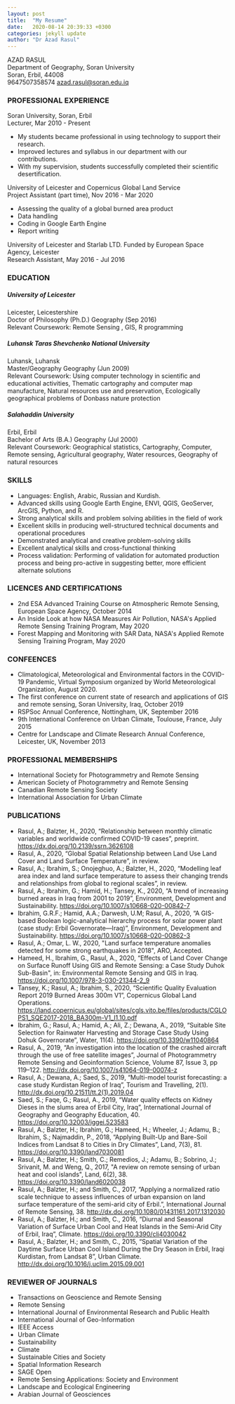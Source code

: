 ```yaml
---
layout: post
title:  "My Resume"
date:   2020-08-14 20:39:33 +0300
categories: jekyll update
author: "Dr Azad Rasul"
---
```


AZAD RASUL<br/>
Department of Geography, Soran University<br/>     Soran, Erbil, 44008<br/>     9647507358574     azad.rasul@soran.edu.iq
### PROFESSIONAL EXPERIENCE
Soran University, Soran, Erbil<br/>
Lecturer, Mar 2010 - Present 
*	My students became professional in using technology to support their research. 
*	Improved lectures and syllabus in our department with our contributions. 
*	With my supervision, students successfully completed their scientific desertification.
 
University of Leicester and Copernicus Global Land Service<br/>
Project Assistant (part time), Nov 2016 - Mar 2020 
*	Assessing the quality of a global burned area product
*	Data handling 
*	Coding in Google Earth Engine
*	Report writing 
 
University of Leicester and Starlab LTD. Funded by European Space Agency, Leicester<br/>
Research Assistant, May 2016 - Jul 2016 
### EDUCATION
##### University of Leicester<br/>
Leicester, Leicestershire<br/>
Doctor of Philosophy (Ph.D.) Geography (Sep 2016)<br/>
Relevant Coursework: Remote Sensing , GIS, R programming<br/> 
##### Luhansk Taras Shevchenko National University<br/>
Luhansk, Luhansk<br/>
Master/Geography Geography (Jun 2009)<br/>
Relevant Coursework: Using computer technology in scientific and educational activities, Thematic cartography and computer map manufacture, Natural resources use and preservation, Ecologically geographical problems of Donbass nature protection<br/> 
##### Salahaddin University<br/>
Erbil, Erbil<br/>
Bachelor of Arts (B.A.) Geography (Jul 2000)<br/>
Relevant Coursework: Geographical statistics, Cartography, Computer, Remote sensing, Agricultural geography, Water resources, Geography of natural resources 
### SKILLS
*	Languages: English, Arabic, Russian and Kurdish.
*	Advanced skills using Google Earth Engine, ENVI, QGIS, GeoServer, ArcGIS, Python, and R.
*	Strong analytical skills and problem solving abilities in the field of work
*	Excellent skills in producing well-structured technical documents and operational procedures
*	Demonstrated analytical and creative problem-solving skills
*	Excellent analytical skills and cross-functional thinking
*	Process validation: Performing of validation for automated production process and being pro-active in suggesting better, more efficient alternate solutions

### LICENCES AND CERTIFICATIONS
*	2nd ESA Advanced Training Course on Atmospheric Remote Sensing, European Space Agency, October 2014
*	An Inside Look at how NASA Measures Air Pollution, NASA's Applied Remote Sensing Training Program, May 2020
*	Forest Mapping and Monitoring with SAR Data, NASA's Applied Remote Sensing Training Program, May 2020

### CONFEENCES
*	Climatological, Meteorological and Environmental factors in the COVID-19 Pandemic, Virtual Symposium organized by World Meteorological Organization, August 2020.  
*	The first conference on current state of research and applications of GIS and remote sensing, Soran University, Iraq, October 2019
*	RSPSoc Annual Conference, Nottingham, UK, September 2016
*	9th International Conference on Urban Climate, Toulouse, France, July 2015
*	Centre for Landscape and Climate Research Annual Conference, Leicester, UK, November 2013

### PROFESSIONAL MEMBERSHIPS
*	International Society for Photogrammetry and Remote Sensing
*	American Society of Photogrammetry and Remote Sensing
*	Canadian Remote Sensing Society
*	International Association for Urban Climate

### PUBLICATIONS
*	Rasul, A.; Balzter, H., 2020, “Relationship between monthly climatic variables and worldwide confirmed COVID-19 cases”, preprint. <https://dx.doi.org/10.2139/ssrn.3626108>
*	Rasul, A., 2020, “Global Spatial Relationship between Land Use Land Cover and Land Surface Temperature”, in review.
*	Rasul, A.; Ibrahim, S.; Onojeghuo, A.; Balzter, H., 2020, “Modelling leaf area index and land surface temperature to assess their changing trends and relationships from global to regional scales”, in review.
*	Rasul, A.; Ibrahim, G.; Hamid, H.; Tansey, K., 2020, “A trend of increasing burned areas in Iraq from 2001 to 2019”, Environment, Development and Sustainability. <https://doi.org/10.1007/s10668-020-00842-7>
*	Ibrahim, G.R.F.; Hamid, A.A.; Darwesh, U.M; Rasul, A., 2020, “A GIS-based Boolean logic-analytical hierarchy process for solar power plant (case study: Erbil Governorate—Iraq)”, Environment, Development and Sustainability. <https://doi.org/10.1007/s10668-020-00862-3> 
*	Rasul, A.; Omar, L. W., 2020, "Land surface temperature anomalies detected for some strong earthquakes in 2018", ARO, Accepted. 
*	Hameed, H., Ibrahim, G., Rasul, A., 2020, “Effects of Land Cover Change on Surface Runoff Using GIS and Remote Sensing: a Case Study Duhok Sub-Basin", in: Environmental Remote Sensing and GIS in Iraq. <https://doi.org/10.1007/978-3-030-21344-2_9> 
*	Tansey, K.; Rasul, A.; Ibrahim, S., 2020, “Scientific Quality Evaluation Report 2019 Burned Areas 300m V1”, Copernicus Global Land Operations. <https://land.copernicus.eu/global/sites/cgls.vito.be/files/products/CGLOPS1_SQE2017-2018_BA300m-V1_I1.10.pdf>
*	Ibrahim, G.; Rasul, A.; Hamid, A.; Ali, Z.; Dewana, A., 2019, “Suitable Site Selection for Rainwater Harvesting and Storage Case Study Using Dohuk Governorate”, Water, 11(4). <https://doi.org/10.3390/w11040864> 
*	Rasul, A., 2019, “An investigation into the location of the crashed aircraft through the use of free satellite images”, Journal of Photogrammetry Remote Sensing and Geoinformation Science, Volume 87, Issue 3, pp 119–122. <http://dx.doi.org/10.1007/s41064-019-00074-z> 
*	Rasul, A.; Dewana, A.; Saed, S., 2019, “Multi-model tourist forecasting: a case study Kurdistan Region of Iraq”, Tourism and Travelling, 2(1). <http://dx.doi.org/10.21511/tt.2(1).2019.04>
*	Saed, S.; Faqe, G.; Rasul, A., 2019, “Water quality effects on Kidney Dieses in the slums area of Erbil City, Iraq”, International Journal of Geography and Geography Education, 40. <https://doi.org/10.32003/iggei.523583> 
*	Rasul, A.; Balzter, H.; Ibrahim, G.; Hameed, H.; Wheeler, J.; Adamu, B.; Ibrahim, S.; Najmaddin, P., 2018, “Applying Built-Up and Bare-Soil Indices from Landsat 8 to Cities in Dry Climates”, Land, 7(3), 81. <https://doi.org/10.3390/land7030081>
*	Rasul, A.; Balzter, H.; Smith, C.; Remedios, J.; Adamu, B.; Sobrino, J.; Srivanit, M. and Weng, Q., 2017, "A review on remote sensing of urban heat and cool islands", Land, 6(2), 38. <https://doi.org/10.3390/land6020038>
*	Rasul, A.; Balzter, H.; and Smith, C., 2017, “Applying a normalized ratio scale technique to assess influences of urban expansion on land surface temperature of the semi-arid city of Erbil.”, International Journal of Remote Sensing, 38. <http://dx.doi.org/10.1080/01431161.2017.1312030>
*	Rasul, A.; Balzter, H.; and Smith, C., 2016, “Diurnal and Seasonal Variation of Surface Urban Cool and Heat Islands in the Semi-Arid City of Erbil, Iraq”, Climate. <https://doi.org/10.3390/cli4030042> 
*	Rasul, A.; Balzter, H.; and Smith, C., 2015, “Spatial Variation of the Daytime Surface Urban Cool Island During the Dry Season in Erbil, Iraqi Kurdistan, from Landsat 8”, Urban Climate. <http://dx.doi.org/10.1016/j.uclim.2015.09.001>

### REVIEWER OF JOURNALS
*	Transactions on Geoscience and Remote Sensing
*	Remote Sensing
*	International Journal of Environmental Research and Public Health 
*	International Journal of Geo-Information 
*	IEEE Access
*	Urban Climate
*	Sustainability
*	Climate
*	Sustainable Cities and Society
*	Spatial Information Research
*	SAGE Open
*	Remote Sensing Applications: Society and Environment
*	Landscape and Ecological Engineering
*	Arabian Journal of Geosciences




